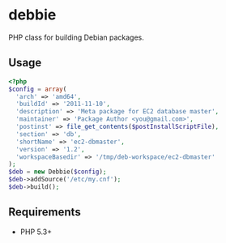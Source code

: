 # debbie

PHP class for building Debian packages.

## Usage

``` php
<?php
$config = array(
  'arch' => 'amd64',
  'buildId' => '2011-11-10',
  'description' => 'Meta package for EC2 database master',
  'maintainer' => 'Package Author <you@gmail.com>',
  'postinst' => file_get_contents($postInstallScriptFile),
  'section' => 'db',
  'shortName' => 'ec2-dbmaster',
  'version' => '1.2',
  'workspaceBasedir' => '/tmp/deb-workspace/ec2-dbmaster'
);
$deb = new Debbie($config);
$deb->addSource('/etc/my.cnf');
$deb->build();
```

## Requirements

* PHP 5.3+
